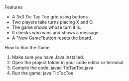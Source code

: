 Features
- A 3x3 Tic Tac Toe grid using buttons.
- Two players take turns placing X and O.
- The game shows whose turn it is.
- It checks who wins and shows a message.
- A "New Game"button resets the board.

How to Run the Game
1. Make sure you have Java installed.
2. Open the project folder in your code editor or terminal.
3. Compile the code: javac TicTacToe.java
4. Run the game: java TicTacToe

